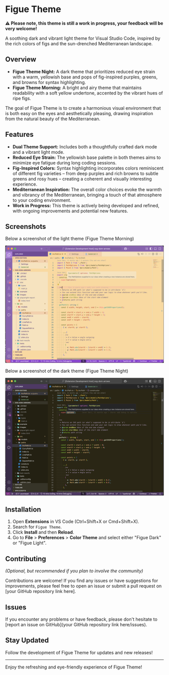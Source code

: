 # Figue Theme

**⚠ Please note, this theme is still a work in progress, your feedback will be very welcome!**

A soothing dark and vibrant light theme for Visual Studio Code, inspired by the rich colors of figs and the sun-drenched Mediterranean landscape.

## Overview

* **Figue Theme Night:** A dark theme that prioritizes reduced eye strain with a warm, yellowish base and pops of fig-inspired purples, greens, and browns for syntax highlighting.
* **Figue Theme Morning:** A bright and airy theme that maintains readability with a soft yellow undertone, accented by the vibrant hues of ripe figs.

The goal of Figue Theme is to create a harmonious visual environment that is both easy on the eyes and aesthetically pleasing, drawing inspiration from the natural beauty of the Mediterranean.

## Features

* **Dual Theme Support:** Includes both a thoughtfully crafted dark mode and a vibrant light mode.
* **Reduced Eye Strain:** The yellowish base palette in both themes aims to minimize eye fatigue during long coding sessions.
* **Fig-Inspired Colors:** Syntax highlighting incorporates colors reminiscent of different fig varieties – from deep purples and rich browns to subtle greens and rosy hues – creating a coherent and visually interesting experience.
* **Mediterranean Inspiration:** The overall color choices evoke the warmth and vibrancy of the Mediterranean, bringing a touch of that atmosphere to your coding environment.
* **Work in Progress:** This theme is actively being developed and refined, with ongoing improvements and potential new features.

## Screenshots

Below a screenshot of the light theme (Figue Theme Morning)

![Morning theme (light mode)](https://github.com/chyfra/figue-theme/blob/6092948e9f60795738c2fa5d4e06c547ad38a16a/img/figue-theme-morning.png)

Below a screenshot of the dark theme (Figue Theme Night)

![Night theme (dark mode)](https://github.com/chyfra/figue-theme/blob/6092948e9f60795738c2fa5d4e06c547ad38a16a/img/figue-theme-night.png)


## Installation

1.  Open **Extensions** in VS Code (Ctrl+Shift+X or Cmd+Shift+X).
2.  Search for `Figue Theme`.
3.  Click **Install** and then **Reload**.
4.  Go to **File** > **Preferences** > **Color Theme** and select either "Figue Dark" or "Figue Light".

## Contributing

*(Optional, but recommended if you plan to involve the community)*

Contributions are welcome! If you find any issues or have suggestions for improvements, please feel free to open an issue or submit a pull request on [your GitHub repository link here].

## Issues

If you encounter any problems or have feedback, please don't hesitate to [report an issue on GitHub](your GitHub repository link here/issues).

## Stay Updated

Follow the development of Figue Theme for updates and new releases!

---

Enjoy the refreshing and eye-friendly experience of Figue Theme!